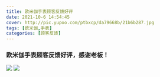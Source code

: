 ```yaml
---
title: 欧米伽手表顾客反馈好评
date: 2021-10-6 14:54:45
cover: http://pic.yupoo.com/ptbxcp/da79668b/21b6b287.jpg
tags: [欧米伽,手表]
categories: [顾客反馈]
---
```


###  欧米伽手表顾客反馈好评，感谢老板！
![](http://pic.yupoo.com/ptbxcp/11ac2787/043801af.jpg)
![](http://pic.yupoo.com/ptbxcp/da79668b/21b6b287.jpg)
